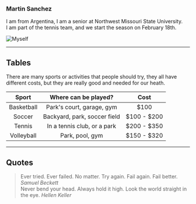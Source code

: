 ### Martin Sanchez

I am from Argentina, I am a senior at Northwest Missouri State University.<br>
I am part of the tennis team, and we start the season on February 18th.<br>

![Myself](https://user-images.githubusercontent.com/78869553/152177119-a8ceb3cd-1e87-4920-a6ad-497d73dc98ba.jpg)


-----

## Tables

There are many sports or activities that people should try, they all have different costs, but they are really good and needed for our heath.

|Sport   |     Where can be played?     |  Cost |
|:----------:|:-------------:|:------:|
| Basketball |  Park's court, garage, gym | $100 |
| Soccer |  Backyard, park, soccer field   |   $100 - $200 |
| Tennis | In a tennis club, or a park |    $200 - $350 |
| Volleyball | Park, pool, gym |    $150 - $320 |

-----

## Quotes

> Ever tried. Ever failed. No matter. Try again. Fail again. Fail better.
> _Samuel Beckett_ <br>
>Never bend your head. Always hold it high. Look the world straight in the eye.
> _Hellen Keller_
